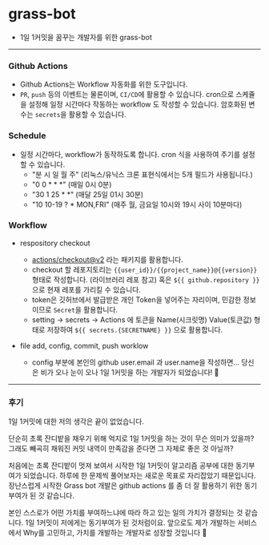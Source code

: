 # grass-bot

- 1일 1커밋을 꿈꾸는 개발자를 위한 grass-bot

---

### Github Actions

- Github Actions는 Workflow 자동화를 위한 도구입니다.
- `PR`, `push` 등의 이벤트는 물론이며, `CI/CD`에 활용할 수 있습니다. cron으로 스케쥴을 설정해 일정 시간마다 작동하는 workflow 도 작성할 수 있습니다. 암호화된 변수는 `secrets`을 활용할 수 있습니다.

### Schedule

- 일정 시간마다, workflow가 동작하도록 합니다. cron 식을 사용하여 주기를 설정할 수 있습니다.
  - "분 시 일 월 주" (리눅스/유닉스 크론 표현식에서는 5개 필드가 사용됩니다.)
  - "0 0 \* \* \*" (매일 0시 0분)
  - "30 1 25 \* \*" (매달 25일 01시 30분)
  - "10 10-19 ? \* MON,FRI" (매주 월, 금요일 10시와 19시 사이 10분마다)

### Workflow

- respository checkout

  - [actions/checkout@v2](https://github.com/actions/checkout) 라는 패키지를 활용합니다.
  - checkout 할 레포지토리는 `{{user_id}}/{{project_name}}@{{version}}` 형태로 작성합니다. (라이브러리 레포 참고) 혹은 `${{ github.repository }}` 으로 현재 레포를 가리킬 수 있습니다.
  - token은 깃허브에서 발급받은 개인 Token을 넣어주는 자리이며, 민감한 정보이므로 `Secret`을 활용합니다.
  - setting -> secrets -> Actions 에 토큰을 Name(시크릿명) Value(토큰값) 형태로 저장하여 `${{ secrets.{SECRETNAME} }}` 으로 활용합니다.

- file add, config, commit, push worklow

  - config 부분에 본인의 github user.email 과 user.name을 작성하면... 당신은 비가 오나 눈이 오나 1일 1커밋을 하는 개발자가 되었습니다! 🤖

---

### 후기

1일 1커밋에 대한 저의 생각은 끝이 없었습니다.

단순히 초록 잔디밭을 채우기 위해 억지로 1일 1커밋을 하는 것이 무슨 의미가 있을까? 그래도 빼곡히 채워진 커밋 내역이 만족감을 준다면 그 자체로 좋은 것 아닐까?

처음에는 초록 잔디밭이 멋져 보여서 시작한 1일 1커밋이 알고리즘 공부에 대한 동기부여가 되었습니다. 하루에 한 문제씩 풀어보자는 새로운 목표로 자리잡았기 때문입니다. 장난스럽게 시작한 Grass bot 개발은 github actions 를 좀 더 잘 활용하기 위한 동기부여가 된 것 같습니다.

본인 스스로가 어떤 가치를 부여하느냐에 따라 하고 있는 일의 가치가 결정되는 것 같습니다. 1일 1커밋이 저에게는 동기부여가 된 것처럼이요. 앞으로도 제가 개발하는 서비스에서 Why를 고민하고, 가치를 개발하는 개발자로 성장할 것입니다 🥳
